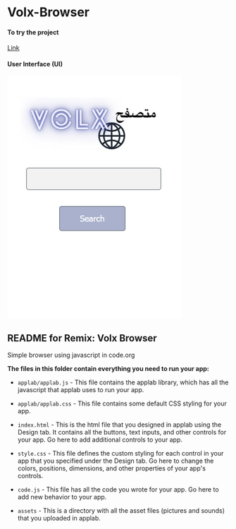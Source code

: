 # Volx-Browser
#### To try the project
[Link](https://studio.code.org/projects/applab/1aTFF0Qfye0c6gc11EfFEPaSAZ8drs0IF7yFXAJjf3o)

#### User Interface (UI)
![UI](interface.png)

## README for Remix: Volx Browser
Simple browser using javascript in code.org


**The files in this folder contain everything you need to run your app:**

* `applab/applab.js` - This file contains the applab library, which has all the
  javascript that applab uses to run your app.

* `applab/applab.css` - This file contains some default CSS styling for your app.

* `index.html` - This is the html file that you designed in applab using the
  Design tab. It contains all the buttons, text inputs, and other controls for
  your app. Go here to add additional controls to your app.

* `style.css` - This file defines the custom styling for each control in your
  app that you specified under the Design tab. Go here to change the colors,
  positions, dimensions, and other properties of your app's controls.

* `code.js` - This file has all the code you wrote for your app. Go here to add
  new behavior to your app.

* `assets` - This is a directory with all the asset files (pictures and sounds)
  that you uploaded in applab.
